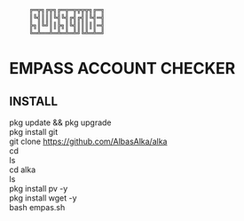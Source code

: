          ╔═╦╗╔╦╗╔═╦═╦╦╦╦╗╔═╗
         ║╚╣║║║╚╣╚╣╔╣╔╣║╚╣═╣
         ╠╗║╚╝║║╠╗║╚╣║║║║║═╣
         ╚═╩══╩═╩═╩═╩╝╚╩═╩═╝

# EMPASS ACCOUNT CHECKER

## INSTALL<br />
pkg update && pkg upgrade<br/>
pkg install git<br/>
git clone https://github.com/AlbasAlka/alka<br/>
cd<br/>
ls<br/>
cd alka<br/>
ls<br/>
pkg install pv -y<br/>
pkg install wget -y<br/>
bash empas.sh<br/>




